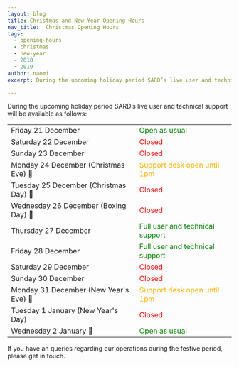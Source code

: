 ```yaml
---
layout: blog
title: Christmas and New Year Opening Hours
nav_title:  Christmas Opening Hours
tags:
  - opening-hours
  - christmas
  - new-year
  - 2018
  - 2019
author: naomi
excerpt: During the upcoming holiday period SARD’s live user and technical support will be available on all official working days with the exception of Monday 24 December (Christmas Eve) and Monday 31 December (New Year's Eve) when support will be available until 1pm.

---
```

<p>During the upcoming holiday period SARD’s live user and technical support will be available as follows:</p>

<table class='table'>
  <tbody>
    <tr>
      <td>Friday 21 December</td>
      <td style='color: green;'> Open as usual</td>
    </tr>
    <tr>
      <td>Saturday 22 December </td>
      <td style='color: red;'> Closed</td>
    </tr>
    <tr>
      <td>Sunday 23 December </td>
      <td style='color: red;'> Closed</td>
    </tr>
    <tr>
      <td>Monday 24 December (Christmas Eve)  &#127877;</td>
      <td style='color: #FFB200;'> Support desk open until 1pm</td>
    </tr>
    <tr>
      <td>Tuesday 25 December (Christmas Day) &#127876;</td>
      <td style='color: red;'> Closed</td>
    </tr>
    <tr>
      <td>Wednesday 26 December (Boxing Day) &#127873; </td>
      <td style='color: red;'> Closed</td>
      </tr>
    <tr>
      <td>Thursday 27 December</td>
      <td style='color: green;'> Full user and technical support</td>
    </tr>
    <tr>
      <td>Friday 28 December</td>
      <td style='color: green;'> Full user and technical support</td>
    </tr>
    <tr>
      <td>Saturday 29 December </td>
      <td style='color: red;'> Closed</td>
    </tr>
    <tr>
      <td>Sunday 30 December </td>
      <td style='color: red;'> Closed</td>
    <tr>
      <td>Monday 31 December (New Year's Eve) &#127881;</td>
      <td style='color:#FFB200;'> Support desk open until 1pm</td>
    </tr>
    </tr>
    <tr>
      <td>Tuesday 1 January (New Year's Day) </td>
      <td style='color: red;'> Closed</td>
    </tr>
    <tr>
      <td>Wednesday 2 January &#127939;</td>
      <td style='color: green;'> Open as usual</td>
    </tr>
  </tbody>
</table>

If you have an queries regarding our operations during the festive period, please get in touch.


